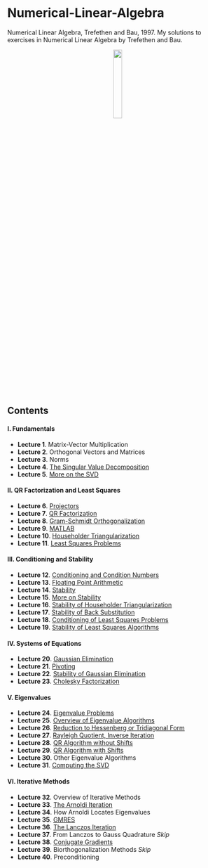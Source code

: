 # Numerical-Linear-Algebra
Numerical Linear Algebra, Trefethen and Bau, 1997.
My solutions to exercises in Numerical Linear Algebra by Trefethen and Bau. 

<p align = "center">
<img src = "https://user-images.githubusercontent.com/88715406/156889604-92cec130-85dd-4b65-a004-f11b0b15c46f.png" width = "20%" height = "20%">
</p>

## Contents
#### I. Fundamentals
* **Lecture 1**. Matrix-Vector Multiplication
* **Lecture 2**. Orthogonal Vectors and Matrices
* **Lecture 3**. Norms
* **Lecture 4**. [The Singular Value Decomposition](https://github.com/leeyngdo/Numerical-Linear-Algebra/tree/main/4.%20The%20Singular%20Value%20Decomposition) 
* **Lecture 5**. [More on the SVD](https://github.com/leeyngdo/Numerical-Linear-Algebra/blob/main/5.%20More%20on%20the%20SVD.pdf)

#### II. QR Factorization and Least Squares
* **Lecture 6**. [Projectors](https://github.com/leeyngdo/Numerical-Linear-Algebra/blob/main/6.%20Projectors.pdf)
* **Lecture 7**. [QR Factorization](https://github.com/leeyngdo/Numerical-Linear-Algebra/blob/main/7.%20QR%20Factorization.pdf)
* **Lecture 8**. [Gram-Schmidt Orthogonalization](https://github.com/leeyngdo/Numerical-Linear-Algebra/blob/main/8.%20Gram-Schmidt%20Orthogonalization) 
* **Lecture 9**. [MATLAB](https://github.com/leeyngdo/Numerical-Linear-Algebra/blob/main/9.%20MATLAB) 
* **Lecture 10**. [Householder Triangularization](https://github.com/leeyngdo/Numerical-Linear-Algebra/blob/main/10.%20Householder%20Triangularization) 
* **Lecture 11**. [Least Squares Problems](https://github.com/leeyngdo/Numerical-Linear-Algebra/blob/main/11.%20Least%20Squares%20Problems) 

#### III. Conditioning and Stability
* **Lecture 12**. [Conditioning and Condition Numbers](https://github.com/leeyngdo/Numerical-Linear-Algebra/blob/main/12.%20Conditioning%20and%20Condition%20Numbers) 
* **Lecture 13**. [Floating Point Arithmetic](https://github.com/leeyngdo/Numerical-Linear-Algebra/blob/main/13.%20Floating%20Point%20Arithmetic) 
* **Lecture 14**. [Stability](https://github.com/leeyngdo/Numerical-Linear-Algebra/blob/main/14.%20Stability) 
* **Lecture 15**. [More on Stability](https://github.com/leeyngdo/Numerical-Linear-Algebra/tree/main/15.%20More%20On%20Stability) 
* **Lecture 16**. [Stability of Householder Triangularization](https://github.com/leeyngdo/Numerical-Linear-Algebra/blob/main/16.%20Stability%20of%20Householder%20Triangularization) 
* **Lecture 17**. [Stability of Back Substitution](https://github.com/leeyngdo/Numerical-Linear-Algebra/blob/main/17.%20Stability%20of%20Back%20Substitution) 
* **Lecture 18**. [Conditioning of Least Squares Problems](https://github.com/leeyngdo/Numerical-Linear-Algebra/blob/main/18.%20Conditioning%20of%20Least%20Squares%20Problems) 
* **Lecture 19**. [Stability of Least Squares Algorithms](https://github.com/leeyngdo/Numerical-Linear-Algebra/blob/main/19.%20Stability%20of%20Least%20Squares%20Algorithms) 

#### IV. Systems of Equations
* **Lecture 20**. [Gaussian Elimination](https://github.com/leeyngdo/Numerical-Linear-Algebra/blob/main/20.%20Gaussian%20Elimination) 
* **Lecture 21**. [Pivoting](https://github.com/leeyngdo/Numerical-Linear-Algebra/blob/main/21.%20Pivoting) 
* **Lecture 22**. [Stability of Gaussian Elimination](https://github.com/leeyngdo/Numerical-Linear-Algebra/blob/main/21.%20Stability%20of%20Gaussian%20Elimination) 
* **Lecture 23**. [Cholesky Factorization](https://github.com/leeyngdo/Numerical-Linear-Algebra/blob/main/23.%20Cholesky%20Factorization) 

#### V. Eigenvalues
* **Lecture 24**. [Eigenvalue Problems](https://github.com/leeyngdo/Numerical-Linear-Algebra/tree/main/24.%20Eigenvalue%20Problems)
* **Lecture 25**. [Overview of Eigenvalue Algorithms](https://github.com/leeyngdo/Numerical-Linear-Algebra/tree/main/25.%20Overview%20of%20Eigenvalue%20Algorithms)
* **Lecture 26**. [Reduction to Hessenberg or Tridiagonal Form](https://github.com/leeyngdo/Numerical-Linear-Algebra/tree/main/26.%20Reduction%20to%20Hessenberg%20or%20Tridiagonal%20Form)
* **Lecture 27**. [Rayleigh Quotient, Inverse Iteration](https://github.com/leeyngdo/Numerical-Linear-Algebra/tree/main/27.%20Rayleigh%20Quotient%2C%20Inverse%20Iteration)
* **Lecture 28**. [QR Algorithm without Shifts](https://github.com/leeyngdo/Numerical-Linear-Algebra/tree/main/28.%20QR%20Algorithm%20without%20Shifts) 
* **Lecture 29**. [QR Algorithm with Shifts](https://github.com/leeyngdo/Numerical-Linear-Algebra/tree/main/29.%20QR%20Algorithm%20with%20Shifts)
* **Lecture 30**. Other Eigenvalue Algorithms
* **Lecture 31**. [Computing the SVD](https://github.com/leeyngdo/Numerical-Linear-Algebra/tree/main/31.%20Computing%20the%20SVD)

#### VI. Iterative Methods
* **Lecture 32**. Overview of Iterative Methods
* **Lecture 33**. [The Arnoldi Iteration](https://github.com/leeyngdo/Numerical-Linear-Algebra/tree/main/33.%20The%20Arnoldi%20Iteration)
* **Lecture 34**. How Arnoldi Locates Eigenvalues
* **Lecture 35**. [GMRES](https://github.com/leeyngdo/Numerical-Linear-Algebra/tree/main/35.%20GMRES)
* **Lecture 36**. [The Lanczos Iteration](https://github.com/leeyngdo/Numerical-Linear-Algebra/tree/main/36.%20The%20Lanczos%20Iteration) 
* **Lecture 37**. From Lanczos to Gauss Quadrature *Skip*
* **Lecture 38**. [Conjugate Gradients](https://github.com/leeyngdo/Numerical-Linear-Algebra/tree/main/38.%20Conjugate%20Gradients)
* **Lecture 39**. Biorthogonalization Methods *Skip*
* **Lecture 40**. Preconditioning
